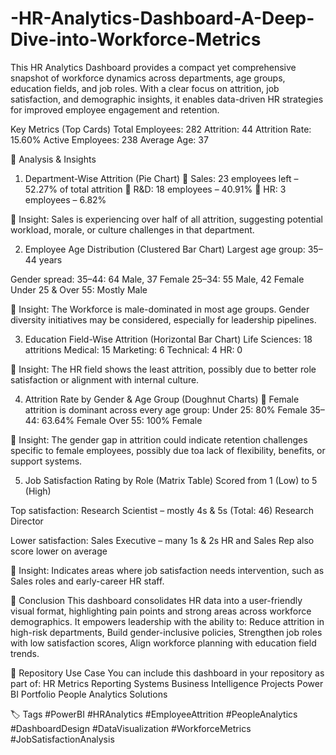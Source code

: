 # -HR-Analytics-Dashboard-A-Deep-Dive-into-Workforce-Metrics
This HR Analytics Dashboard provides a compact yet comprehensive snapshot of workforce dynamics across departments, age groups, education fields, and job roles. With a clear focus on attrition, job satisfaction, and demographic insights, it enables data-driven HR strategies for improved employee engagement and retention.

Key Metrics (Top Cards)
Total Employees: 282
Attrition: 44
Attrition Rate: 15.60%
Active Employees: 238
Average Age: 37

🧠 Analysis & Insights
1. Department-Wise Attrition (Pie Chart)
📌 Sales: 23 employees left – 52.27% of total attrition
🧪 R&D: 18 employees – 40.91%
👥 HR: 3 employees – 6.82%

🧠 Insight: Sales is experiencing over half of all attrition, suggesting potential workload, morale, or culture challenges in that department.

2. Employee Age Distribution (Clustered Bar Chart)
Largest age group: 35–44 years

Gender spread:
35–44: 64 Male, 37 Female
25–34: 55 Male, 42 Female
Under 25 & Over 55: Mostly Male

🧠 Insight: The Workforce is male-dominated in most age groups. Gender diversity initiatives may be considered, especially for leadership pipelines.

3. Education Field-Wise Attrition (Horizontal Bar Chart)
Life Sciences: 18 attritions
Medical: 15
Marketing: 6
Technical: 4
HR: 0

🧠 Insight: The HR field shows the least attrition, possibly due to better role satisfaction or alignment with internal culture.

4. Attrition Rate by Gender & Age Group (Doughnut Charts)
🔴 Female attrition is dominant across every age group:
Under 25: 80% Female
35–44: 63.64% Female
Over 55: 100% Female

🧠 Insight: The gender gap in attrition could indicate retention challenges specific to female employees, possibly due toa  lack of flexibility, benefits, or support systems.

5. Job Satisfaction Rating by Role (Matrix Table)
Scored from 1 (Low) to 5 (High)

Top satisfaction:
Research Scientist – mostly 4s & 5s (Total: 46)
Research Director


Lower satisfaction:
Sales Executive – many 1s & 2s
HR and Sales Rep also score lower on average

🧠 Insight: Indicates areas where job satisfaction needs intervention, such as Sales roles and early-career HR staff.


🎯 Conclusion
This dashboard consolidates HR data into a user-friendly visual format, highlighting pain points and strong areas across workforce demographics. It empowers leadership with the ability to:
Reduce attrition in high-risk departments,
Build gender-inclusive policies,
Strengthen job roles with low satisfaction scores,
Align workforce planning with education field trends.

📁 Repository Use Case
You can include this dashboard in your repository as part of:
HR Metrics Reporting Systems
Business Intelligence Projects
Power BI Portfolio
People Analytics Solutions

🏷️ Tags
#PowerBI #HRAnalytics #EmployeeAttrition #PeopleAnalytics #DashboardDesign #DataVisualization #WorkforceMetrics #JobSatisfactionAnalysis
